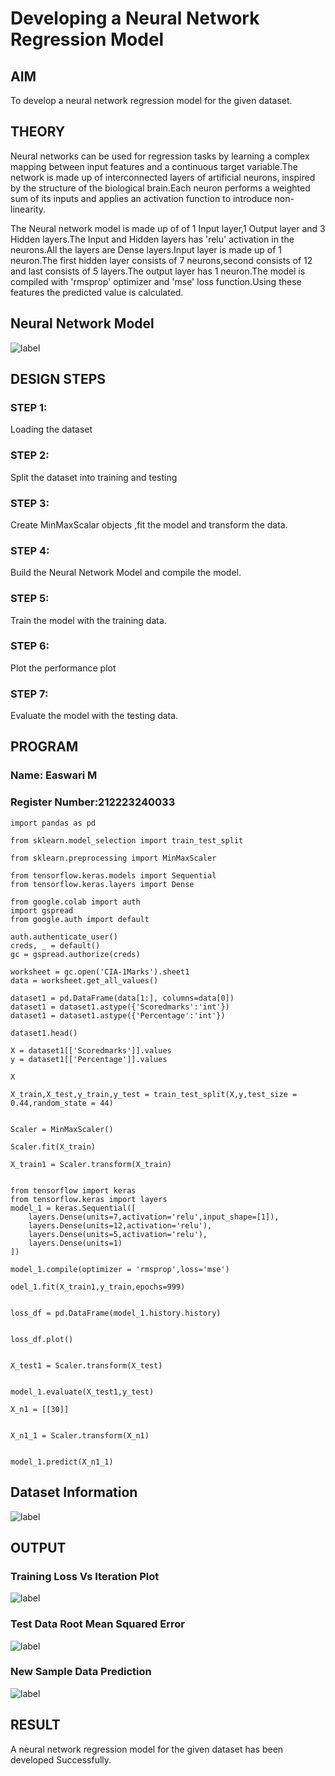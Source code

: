 # Developing a Neural Network Regression Model

## AIM

To develop a neural network regression model for the given dataset.

## THEORY

Neural networks can be used for regression tasks by learning a complex mapping between input features and a continuous target variable.The network is made up of interconnected layers of artificial neurons, inspired by the structure of the biological brain.Each neuron performs a weighted sum of its inputs and applies an activation function to introduce non-linearity.

 The Neural network model is made up of of 1 Input layer,1 Output layer and 3 Hidden layers.The Input and Hidden layers has 'relu' activation in the neurons.All the layers are Dense layers.Input layer is made up of 1 neuron.The first hidden layer consists of 7 neurons,second consists of 12 and last consists of 5 layers.The output layer has 1 neuron.The model is compiled with 'rmsprop' optimizer and 'mse' loss function.Using these features the predicted value is calculated.

## Neural Network Model

![label](model_1.jpg)

## DESIGN STEPS

### STEP 1:

Loading the dataset

### STEP 2:

Split the dataset into training and testing

### STEP 3:

Create MinMaxScalar objects ,fit the model and transform the data.

### STEP 4:

Build the Neural Network Model and compile the model.

### STEP 5:

Train the model with the training data.

### STEP 6:

Plot the performance plot

### STEP 7:

Evaluate the model with the testing data.

## PROGRAM
### Name: Easwari M
### Register Number:212223240033
```
import pandas as pd

from sklearn.model_selection import train_test_split

from sklearn.preprocessing import MinMaxScaler

from tensorflow.keras.models import Sequential
from tensorflow.keras.layers import Dense

from google.colab import auth
import gspread
from google.auth import default

auth.authenticate_user()
creds, _ = default()
gc = gspread.authorize(creds)

worksheet = gc.open('CIA-1Marks').sheet1
data = worksheet.get_all_values()

dataset1 = pd.DataFrame(data[1:], columns=data[0])
dataset1 = dataset1.astype({'Scoredmarks':'int'})
dataset1 = dataset1.astype({'Percentage':'int'})

dataset1.head()

X = dataset1[['Scoredmarks']].values
y = dataset1[['Percentage']].values

X

X_train,X_test,y_train,y_test = train_test_split(X,y,test_size = 0.44,random_state = 44)


Scaler = MinMaxScaler()

Scaler.fit(X_train)

X_train1 = Scaler.transform(X_train)


from tensorflow import keras
from tensorflow.keras import layers
model_1 = keras.Sequential([
    layers.Dense(units=7,activation='relu',input_shape=[1]),
    layers.Dense(units=12,activation='relu'),
    layers.Dense(units=5,activation='relu'),
    layers.Dense(units=1)
])

model_1.compile(optimizer = 'rmsprop',loss='mse')

odel_1.fit(X_train1,y_train,epochs=999)


loss_df = pd.DataFrame(model_1.history.history)


loss_df.plot()


X_test1 = Scaler.transform(X_test)


model_1.evaluate(X_test1,y_test)

X_n1 = [[30]]


X_n1_1 = Scaler.transform(X_n1)


model_1.predict(X_n1_1)

```
## Dataset Information
![label](Dataset.jpg)

## OUTPUT

### Training Loss Vs Iteration Plot

![label](Graph.jpg)

### Test Data Root Mean Squared Error

![label](Epoch.jpg)

### New Sample Data Prediction

![label](New.jpg)

## RESULT

A neural network regression model for the given dataset has been developed Successfully.
